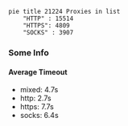
```mermaid
pie title 21224 Proxies in list
    "HTTP" : 15514
    "HTTPS": 4809
    "SOCKS" : 3907
```

### Some Info
#### Average Timeout

- mixed: 4.7s
- http: 2.7s
- https: 7.7s
- socks: 6.4s